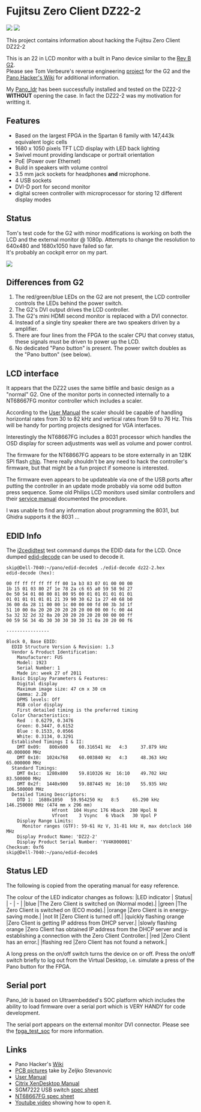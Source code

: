 # Fujitsu Zero Client DZ22-2

![](https://github.com/skiphansen/pano_blocks/blob/master/assets/dz22_1.png)
![](https://github.com/skiphansen/pano_blocks/blob/master/assets/dz22_2.png)

This project contains information about hacking the Fujitsu Zero Client DZ22-2

This is an 22 in LCD monitor with a built in Pano device similar to the [Rev B G2](https://github.com/tomverbeure/panologic-g2/wiki/Identifying-different-Pano-generations-and-revisions#second-generation).  
Please see Tom Verbeure's reverse engineering [project](https://github.com/tomverbeure/panologic-g2)
for the G2 and the [Pano Hacker's Wiki](https://github.com/tomverbeure/panologic-g2/wiki)
for additional information.

My [Pano_ldr](https://github.com/skiphansen/panog2_ldr) has been successfully installed
and tested on the DZ22-2 **WITHOUT** opening the case.  In fact the DZ22-2 was my motivation 
for writting it.

## Features

- Based on the largest FPGA in the Spartan 6 family with 147,443k equivalent logic cells
- 1680 x 1050 pixels TFT LCD display with LED back lighting
- Swivel mount providing landscape or portrait orientation
- PoE (Power over Ethernet)
- Build in speakers with volume control
- 3.5 mm jack sockets for headphones **and** microphone.
- 4 USB sockets
- DVI-D port for second monitor
- digital screen controller with microprocessor for storing 12 different display modes

## Status
Tom's test code for the G2 with minor modifications is working on both the LCD and the external 
monitor @ 1080p.  Attempts to change the resolution to 640x480 and 1680x1050 have failed so far.  
It's probably an cockpit error on my part.

![](./assets/dz22_first_life.png)

## Differences from G2

1. The red/green/blue LEDs on the G2 are not present, the LCD controller controls the LEDs behind the power switch.
2. The G2's DVI output drives the LCD controller.
3. The G2's mini HDMI second monitor is replaced with a DVI connector.
4. Instead of a single tiny speaker there are two speakers driven by a amplifier.
5. There are four lines from the FPGA to the scaler CPU that convey status, these signals must be driven to power up the LCD.
6. No dedicated "Pano button" is present. The power switch doubles as the "Pano button" (see below).

## LCD interface

It appears that the DZ22 uses the same bitfile and basic design as a "normal" 
G2.  One of the monitor ports in connected internally to a NT68667FG monitor
controller which includes a scaler.

According to the [User Manual](./assets/4503673.pdf) the scaler should be
capable of handling horizontal rates from 30 to 82 kHz and vertical rates from 
59 to 76 Hz.  This will be handy for porting projects designed for VGA 
interfaces.

Interestingly the NT68667FG includes a 8031 processor which handles the OSD
display for screen adjustments was well as volume and power control.

The firmware for the NT68667FG appears to be store externally in an 128K SPI 
flash [chip](./Pm25LV010.pdf). There really shouldn't be any need to hack the 
controller's firmware, but that might be a fun project if someone is interested.  

The firmware even appears to be updateable via one of the USB ports after 
putting the controller in an update mode probably via some odd button press 
sequence.  Some old Philips LCD monitors used similar controllers and their 
[service manual](./assets/Philips_meridian2_service_manual.pdf) documented the 
procedure.

I was unable to find any information about programming the 8031, but Ghidra
supports it the 8031 ...

## EDID Info

The [i2cedidtest](https://github.com/skiphansen/pano_progfpga/blob/master/TestCommands.md#i2cedidtest) test
command dumps the EDID data for the LCD.  Once dumped [edid-decode](https://git.linuxtv.org/edid-decode.git) can
be used to decode it.
```
skip@Dell-7040:~/pano/edid-decode$ ./edid-decode dz22-2.hex
edid-decode (hex):

00 ff ff ff ff ff ff 00 1a b3 83 07 01 00 00 00
1b 15 01 03 80 2f 1e 78 2a c6 65 a0 59 58 9d 27
0e 50 54 01 08 00 81 00 95 00 01 01 01 01 01 01
01 01 01 01 01 01 21 39 90 30 62 1a 27 40 68 b0
36 00 da 28 11 00 00 1c 00 00 00 fd 00 3b 3d 1f
51 10 00 0a 20 20 20 20 20 20 00 00 00 fc 00 44
5a 32 32 2d 32 0a 20 20 20 20 20 20 00 00 00 ff
00 59 56 34 4b 30 30 30 30 30 31 0a 20 20 00 f6

----------------

Block 0, Base EDID:
  EDID Structure Version & Revision: 1.3
  Vendor & Product Identification:
    Manufacturer: FUS
    Model: 1923
    Serial Number: 1
    Made in: week 27 of 2011
  Basic Display Parameters & Features:
    Digital display
    Maximum image size: 47 cm x 30 cm
    Gamma: 2.20
    DPMS levels: Off
    RGB color display
    First detailed timing is the preferred timing
  Color Characteristics:
    Red  : 0.6279, 0.3476
    Green: 0.3447, 0.6152
    Blue : 0.1533, 0.0566
    White: 0.3134, 0.3291
  Established Timings I & II:
    DMT 0x09:   800x600    60.316541 Hz   4:3     37.879 kHz     40.000000 MHz
    DMT 0x10:  1024x768    60.003840 Hz   4:3     48.363 kHz     65.000000 MHz
  Standard Timings:
    DMT 0x1c:  1280x800    59.810326 Hz  16:10    49.702 kHz     83.500000 MHz
    DMT 0x2f:  1440x900    59.887445 Hz  16:10    55.935 kHz    106.500000 MHz
  Detailed Timing Descriptors:
    DTD 1:  1680x1050   59.954250 Hz   8:5     65.290 kHz    146.250000 MHz (474 mm x 296 mm)
                 Hfront  104 Hsync 176 Hback  280 Hpol N
                 Vfront    3 Vsync   6 Vback   30 Vpol P
    Display Range Limits:
      Monitor ranges (GTF): 59-61 Hz V, 31-81 kHz H, max dotclock 160 MHz
    Display Product Name: 'DZ22-2'
    Display Product Serial Number: 'YV4K000001'
Checksum: 0xf6
skip@Dell-7040:~/pano/edid-decode$
```

## Status LED

The following is copied from the operating manual for easy reference.

The colour of the LED indicator changes as follows:
|LED indicator | Status|
| - | - |
|blue |The Zero Client is switched on (Normal mode).|
|green |The Zero Client is switched on (ECO mode).|
|orange |Zero Client is in energy-saving mode.|
|not lit |Zero Client is turned off.|
|quickly flashing orange |Zero Client is getting IP address from DHCP server.|
|slowly flashing orange |Zero Client has obtained IP address from the DHCP server and is establishing a connection with the Zero Client Controller.|
|red |Zero Client has an error.|
|flashing red |Zero Client has not found a network.|

A long press on the on/off switch turns the device on or off.
Press the on/off switch briefly to log out from the Virtual Desktop, i.e.
simulate a press of the Pano button for the FPGA.

## Serial port

Pano_ldr is based on Ultraembedded's SOC platform which includes the ability to 
load firmware over a serial port which is VERY HANDY for code development.  

The serial port appears on the external monitor DVI connector.   Please see the [fpga_test_soc](https://github.com/skiphansen/fpga_test_soc/tree/master/fpga/panologic_g2#serial-port) for more information.

## Links

- Pano Hacker's [Wiki](https://github.com/tomverbeure/panologic-g2/wiki)
- [PCB pictures](https://github.com/zsteva/panologic-fujitsu) take by Zeljko Stevanovic
- [User Manual](./assets/4503673.pdf)
- [Citrix XenDesktop Manual](./assets/62122223.pdf)
- SGM7222 USB switch [spec sheet](./assets/1640934749.pdf)
- [NT68667FG spec sheet](./assets/NT68667FG_Novatek.pdf)
- [Youtube video](https://www.youtube.com/watch?v=FunpjWlPepY) showing how to open it.
